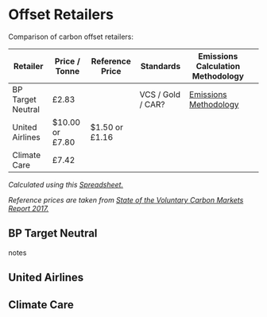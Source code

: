 # Offset Retailers

Comparison of carbon offset retailers:




| Retailer | Price / Tonne | Reference Price | Standards  | Emissions Calculation Methodology  |   |
|---|---|---|---|---|---|
| BP Target Neutral | £2.83  | | VCS / Gold / CAR?  | [Emissions Methodology](https://www.bptargetneutral.com/uk/calculate/bundles/offset/pdf/uk/BP-Target-Neutral_Online-Calculator-Transport-Emissions-Methodology-Statement_April2017.pdf) |   |
| United Airlines  | $10.00 or £7.80 | $1.50 or £1.16 |   |   |   |
| Climate Care  |  £7.42 |  |  |   |   |

_Calculated using this [Spreadsheet.](https://docs.google.com/spreadsheets/d/1ectCQTRMKzMlgV0yDgbKjDXENRO9p-RCFiUpMnurfx8/pubhtml)_

_Reference prices are taken from [State of the Voluntary Carbon Markets Report 2017.](http://www.forest-trends.org/documents/files/doc_5591.pdf#)_

## BP Target Neutral

notes

## United Airlines 

## Climate Care 
